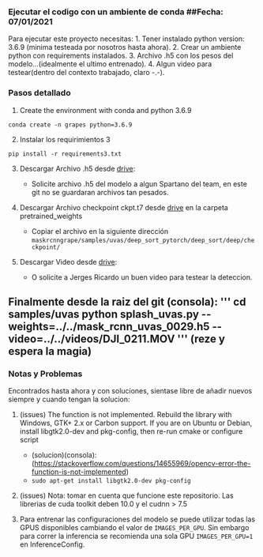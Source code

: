 ### Ejecutar el codigo con un ambiente de conda ##Fecha: 07/01/2021

Para ejecutar este proyecto necesitas:
	1. Tener instalado python version: 3.6.9 (minima testeada por nosotros hasta ahora).
	2. Crear un ambiente python con requirements instalados.
	3. Archivo .h5 con los pesos del modelo...(idealmente el ultimo entrenado).
	4. Algun video para testear(dentro del contexto trabajado, claro -.-).

### Pasos detallado

1. Create the environment with conda and python 3.6.9

`conda create -n grapes python=3.6.9`

2. Instalar los requirimientos 3

`pip install -r requirements3.txt`

3. Descargar Archivo .h5  desde [drive](https://drive.google.com/drive/folders/1BVnFb5XKCctHdzKL2XMRAoYWUNlufd8o?usp=sharing):
	- Solicite archivo .h5 del modelo a algun Spartano del team, en este git no se guardaran archivos tan pesados.

4. Descargar Archivo checkpoint ckpt.t7 desde [drive](https://drive.google.com/drive/folders/1BVnFb5XKCctHdzKL2XMRAoYWUNlufd8o?usp=sharing) en la carpeta pretrained_weights
    - Copiar el archivo en la siguiente dirección `maskrcnngrape/samples/uvas/deep_sort_pytorch/deep_sort/deep/checkpoint/`

5. Descargar Video desde [drive](https://drive.google.com/drive/folders/1BVnFb5XKCctHdzKL2XMRAoYWUNlufd8o?usp=sharing):	
	- O solicite a Jerges Ricardo un buen video para testear la deteccion.

Finalmente desde la raiz del git (consola):
    '''
    cd samples/uvas
	python splash_uvas.py --weights=../../mask_rcnn_uvas_0029.h5 --video=../../videos/DJI_0211.MOV
    '''
(reze y espera la magia)
---

### Notas y Problemas

Encontrados hasta ahora y con soluciones, sientase libre de añadir nuevos siempre y cuando tengan la solucion:

1. (issues) The function is not implemented. Rebuild the library with Windows, GTK+ 2.x or Carbon support. If you are on Ubuntu or Debian, install libgtk2.0-dev and pkg-config, then re-run cmake or configure script

	- (solucion)(consola): (https://stackoverflow.com/questions/14655969/opencv-error-the-function-is-not-implemented)
    - `sudo apt-get install libgtk2.0-dev pkg-config`

2. (issues) Nota: tomar en cuenta que funcione este repositorio. Las librerias de cuda toolkit deben 10.0 y el cudnn > 7.5

3. Para entrenar las configuraciones del modelo se puede utilizar todas las GPUS disponibles cambiando el valor de
`IMAGES_PER_GPU`. Sin embargo para correr la inferencia se recomienda una sola GPU `IMAGES_PER_GPU=1` en  InferenceConfig.
